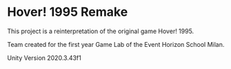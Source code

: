 # Hover! 1995 Remake

This project is a reinterpretation of the original game Hover! 1995.

Team created for the first year Game Lab of the Event Horizon School Milan.

Unity Version 2020.3.43f1
